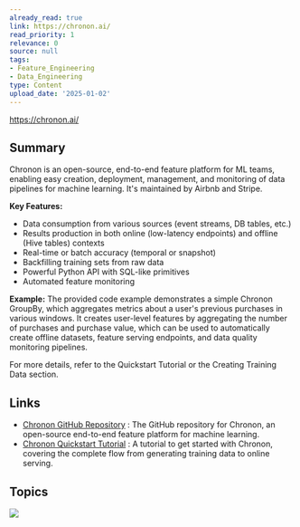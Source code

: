 ```yaml
---
already_read: true
link: https://chronon.ai/
read_priority: 1
relevance: 0
source: null
tags:
- Feature_Engineering
- Data_Engineering
type: Content
upload_date: '2025-01-02'
---
```


https://chronon.ai/
## Summary

Chronon is an open-source, end-to-end feature platform for ML teams, enabling easy creation, deployment, management, and monitoring of data pipelines for machine learning. It's maintained by Airbnb and Stripe.

**Key Features:**
- Data consumption from various sources (event streams, DB tables, etc.)
- Results production in both online (low-latency endpoints) and offline (Hive tables) contexts
- Real-time or batch accuracy (temporal or snapshot)
- Backfilling training sets from raw data
- Powerful Python API with SQL-like primitives
- Automated feature monitoring

**Example:**
The provided code example demonstrates a simple Chronon GroupBy, which aggregates metrics about a user's previous purchases in various windows. It creates user-level features by aggregating the number of purchases and purchase value, which can be used to automatically create offline datasets, feature serving endpoints, and data quality monitoring pipelines.

For more details, refer to the Quickstart Tutorial or the Creating Training Data section.
## Links

- [Chronon GitHub Repository](https://github.com/airbnb/chronon) : The GitHub repository for Chronon, an open-source end-to-end feature platform for machine learning.
- [Chronon Quickstart Tutorial](https://chronon.ai/getting_started/Tutorial.html) : A tutorial to get started with Chronon, covering the complete flow from generating training data to online serving.

## Topics

![](topics/Platform/Chronon)